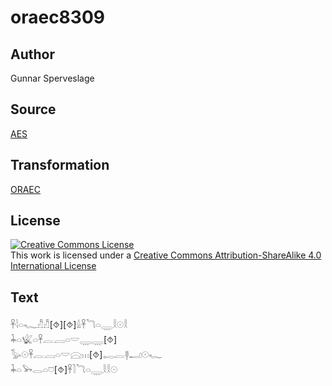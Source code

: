 # oraec8309

## Author

Gunnar Sperveslage

## Source

[AES](https://github.com/simondschweitzer/aes)

## Transformation

[ORAEC](https://oraec.github.io/)

## License

<a rel="license" href="http://creativecommons.org/licenses/by-sa/4.0/"><img alt="Creative Commons License" style="border-width:0" src="https://i.creativecommons.org/l/by-sa/4.0/88x31.png" /></a><br />This work is licensed under a <a rel="license" href="http://creativecommons.org/licenses/by-sa/4.0/">Creative Commons Attribution-ShareAlike 4.0 International License</a>

## Text

𓋹𓇋𓏏𓆑𓀯𓀯[⯑][⯑]𓏙𓋹𓆓𓏏𓇾𓎛𓇳𓎛<br>
𓇓𓏏𓆤𓏏𓋹𓐛𓐙𓏏𓎟𓇾𓇾[⯑]<br>
𓅭𓇳𓋹𓐛𓐙𓏏𓎟𓈍𓏥[⯑]𓉻𓐛𓊢𓂝𓇳𓆑<br>
𓇓𓏏𓅨𓂋𓏏𓈞[⯑]𓋹𓍘𓆓𓏏𓇾𓎛𓎛𓇳<br>
